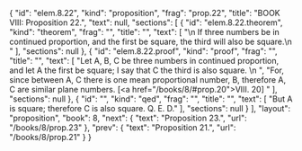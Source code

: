 {
  "id": "elem.8.22",
  "kind": "proposition",
  "frag": "prop.22",
  "title": "BOOK VIII: Proposition 22.",
  "text": null,
  "sections": [
    {
      "id": "elem.8.22.theorem",
      "kind": "theorem",
      "frag": "",
      "title": "",
      "text": [
        "\n       If three numbers be in continued proportion, and the first be square, the third will also be square.\n      "
      ],
      "sections": null
    },
    {
      "id": "elem.8.22.proof",
      "kind": "proof",
      "frag": "",
      "title": "",
      "text": [
        "Let A, B, C be three numbers in continued proportion, and let A the first be square; I say that C the third is also square. \n      ",
        "For, since between A, C there is one mean proportional number, B, therefore A, C are similar plane numbers. [<a href=\"/books/8/#prop.20\">VIII. 20</a>] "
      ],
      "sections": null
    },
    {
      "id": "",
      "kind": "qed",
      "frag": "",
      "title": "",
      "text": [
        "But A is square; therefore C is also square. Q. E. D."
      ],
      "sections": null
    }
  ],
  "layout": "proposition",
  "book": 8,
  "next": {
    "text": "Proposition 23.",
    "url": "/books/8/prop.23"
  },
  "prev": {
    "text": "Proposition 21.",
    "url": "/books/8/prop.21"
  }
}
